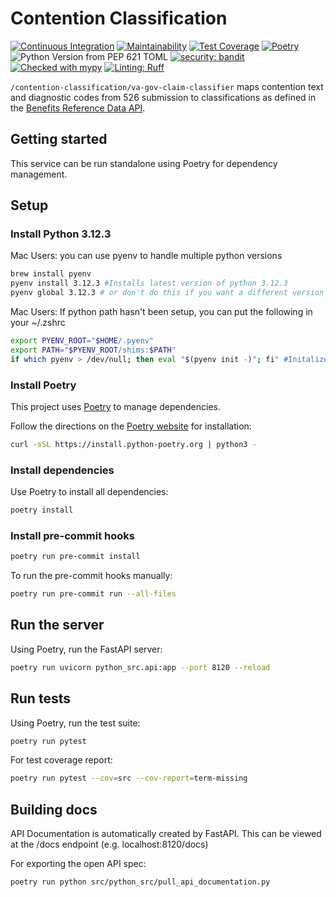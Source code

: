 # Contention Classification

[![Continuous Integration](https://github.com/department-of-veterans-affairs/contention-classification-api/actions/workflows/continuous-integration.yml/badge.svg)](https://github.com/department-of-veterans-affairs/contention-classification-api/actions/workflows/continuous-integration.yml)
[![Maintainability](https://api.codeclimate.com/v1/badges/e48f6ba9d97c1ff3ecab/maintainability)](https://codeclimate.com/github/department-of-veterans-affairs/contention-classification-api/maintainability)
[![Test Coverage](https://api.codeclimate.com/v1/badges/e48f6ba9d97c1ff3ecab/test_coverage)](https://codeclimate.com/github/department-of-veterans-affairs/contention-classification-api/test_coverage)
[![Poetry](https://img.shields.io/endpoint?url=https://python-poetry.org/badge/v0.json)](https://python-poetry.org/)
![Python Version from PEP 621 TOML](https://img.shields.io/badge/Python-3.12-blue)
[![security: bandit](https://img.shields.io/badge/security-bandit-yellow.svg)](https://github.com/PyCQA/bandit)
[![Checked with mypy](https://www.mypy-lang.org/static/mypy_badge.svg)](https://mypy-lang.org/)
[![Linting: Ruff](https://img.shields.io/endpoint?url=https://raw.githubusercontent.com/charliermarsh/ruff/main/assets/badge/v2.json)](https://github.com/astral-sh/ruff)

`/contention-classification/va-gov-claim-classifier` maps contention text and diagnostic codes from 526 submission to classifications as defined in the [Benefits Reference Data API](https://developer.va.gov/explore/benefits/docs/benefits_reference_data).

## Getting started

This service can be run standalone using Poetry for dependency management.

## Setup

### Install Python 3.12.3

Mac Users: you can use pyenv to handle multiple python versions

```bash
brew install pyenv
pyenv install 3.12.3 #Installs latest version of python 3.12.3
pyenv global 3.12.3 # or don't do this if you want a different version available globally for your system
```

Mac Users: If python path hasn't been setup, you can put the following in your ~/.zshrc

```bash
export PYENV_ROOT="$HOME/.pyenv"
export PATH="$PYENV_ROOT/shims:$PATH"
if which pyenv > /dev/null; then eval "$(pyenv init -)"; fi" #Initalize pyenv in current shell session
```

### Install Poetry

This project uses [Poetry](https://python-poetry.org/docs/) to manage dependencies.

Follow the directions on the [Poetry website](https://python-poetry.org/docs/#installation) for installation:

```bash
curl -sSL https://install.python-poetry.org | python3 -
```

### Install dependencies

Use Poetry to install all dependencies:

```bash
poetry install
```

### Install pre-commit hooks

```bash
poetry run pre-commit install
```

To run the pre-commit hooks manually:

```bash
poetry run pre-commit run --all-files
```

## Run the server

Using Poetry, run the FastAPI server:

```bash
poetry run uvicorn python_src.api:app --port 8120 --reload
```

## Run tests

Using Poetry, run the test suite:

```bash
poetry run pytest
```

For test coverage report:

```bash
poetry run pytest --cov=src --cov-report=term-missing
```

## Building docs

API Documentation is automatically created by FastAPI. This can be viewed at the /docs endpoint (e.g. localhost:8120/docs)

For exporting the open API spec:

```bash
poetry run python src/python_src/pull_api_documentation.py
```

<!--
# TODO: add docker config https://github.com/department-of-veterans-affairs/abd-vro/issues/3895
## Docker

### Build and run with Docker Compose

```bash
docker compose up --build
```

### Run tests in Docker

```bash
docker compose run --rm api poetry run pytest
```

### Clean up Docker resources

```bash
docker compose down
docker system prune
docker volume prune
``` -->
